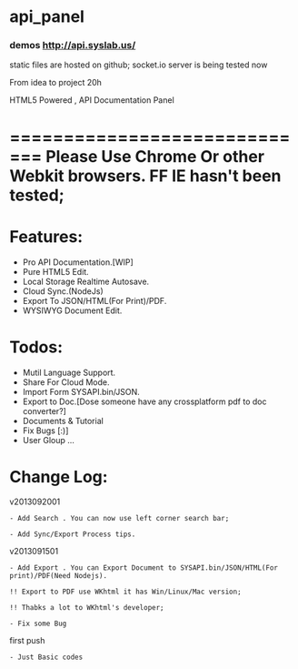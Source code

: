 api_panel
=========

<h3>demos <a href="http://api.syslab.us/">http://api.syslab.us/</a></h3>
static files are hosted on github;
socket.io server is being tested now

From idea to project 20h

HTML5 Powered , API Documentation Panel


=============================
Please Use Chrome Or other Webkit browsers.
FF IE hasn't been tested;
=============================

Features:
=============================

- Pro API Documentation.[WIP]
- Pure HTML5 Edit.
- Local Storage Realtime Autosave.
- Cloud Sync.(NodeJs)
- Export To JSON/HTML(For Print)/PDF.
- WYSIWYG Document Edit.



Todos:
=============================
- Mutil Language Support.
- Share For Cloud Mode.
- Import Form SYSAPI.bin/JSON.
- Export to Doc.[Dose someone have any crossplatform pdf to doc converter?]
- Documents & Tutorial
- Fix Bugs [:)]
- User Gloup
...


Change Log:
=============================
v2013092001

    - Add Search . You can now use left corner search bar;
    
    - Add Sync/Export Process tips.
    
v2013091501

    - Add Export . You can Export Document to SYSAPI.bin/JSON/HTML(For print)/PDF(Need Nodejs).
    
    !! Export to PDF use WKhtml it has Win/Linux/Mac version;
    
    !! Thabks a lot to WKhtml's developer;
    
    - Fix some Bug
    
first push

    - Just Basic codes
